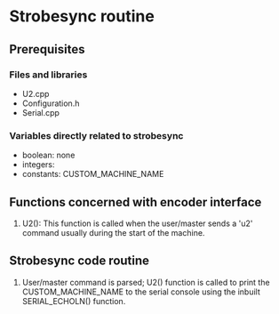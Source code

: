 # Strobesync routine

## Prerequisites

### Files and libraries
- U2.cpp
- Configuration.h
- Serial.cpp

### Variables directly related to strobesync
- boolean: none
- integers: 
- constants: CUSTOM_MACHINE_NAME

## Functions concerned with encoder interface
1. U2(): This function is called when the user/master sends a 'u2' command usually during the start of the machine.

## Strobesync code routine
1. User/master command is parsed; U2() function is called to print the CUSTOM_MACHINE_NAME to the serial console using the inbuilt SERIAL_ECHOLN() function.